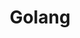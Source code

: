 ---
title: Golang
description: 加油啊！Go,干掉Java！
image: 

# Badge style
style:
    background: "#2a9d8f"
    color: "#fff"
---